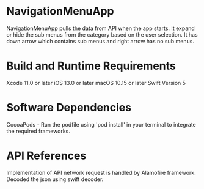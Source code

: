 # NavigationMenuApp
NavigationMenuApp pulls the data from API when the app starts.
It expand or hide the sub menus from the category based on the user selection.
It has down arrow which contains sub menus and right arrow has no sub menus.

# Build and Runtime Requirements 
Xcode 11.0 or later
iOS 13.0 or later
macOS 10.15 or later
Swift Version 5

# Software Dependencies
CocoaPods - Run the podfile using 'pod install' in your terminal to integrate the required frameworks.

# API References
Implementation of API network request is handled by Alamofire framework.
Decoded the json using swift decoder. 

